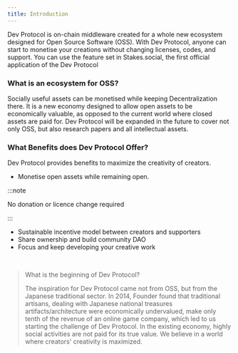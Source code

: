 ```yaml
---
title: Introduction
---
```


Dev Protocol is on-chain middleware created for a whole new ecosystem designed for Open Source Software (OSS). With Dev Protocol, anyone can start to monetise your creations without changing licenses, codes, and support. You can use the feature set in Stakes.social, the first official application of the Dev Protocol

### What is an ecosystem for OSS?

Socially useful assets can be monetised while keeping Decentralization there. It is a new economy designed to allow open assets to be economically valuable, as opposed to the current world where closed assets are paid for. Dev Protocol will be expanded in the future to cover not only OSS, but also research papers and all intellectual assets.

### What Benefits does Dev Protocol Offer?

Dev Protocol provides benefits to maximize the creativity of creators.

- Monetise open assets while remaining open.

:::note

No donation or licence change required

:::

- Sustainable incentive model between creators and supporters
- Share ownership and build community DAO
- Focus and keep developing your creative work

<br />

> What is the beginning of Dev Protocol?
>
> The inspiration for Dev Protocol came not from OSS, but from the Japanese traditional sector. In 2014, Founder found that traditional artisans, dealing with Japanese national treasures artifacts/architecture were economically undervalued, make only tenth of the revenue of an online game company, which led to us starting the challenge of Dev Protocol.
> In the existing economy, highly social activities are not paid for its true value. We believe in a world where creators' creativity is maximized.
